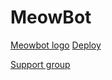 # MeowBot
[Meowbot logo](https://telegra.ph/file/3c2932815330a143fa1a8.png)
[Deploy](https://heroku.com/deploy?template=https://github.com/kaal0408/Meowbot)

[Support group](t.me/Mewo_userbot)
